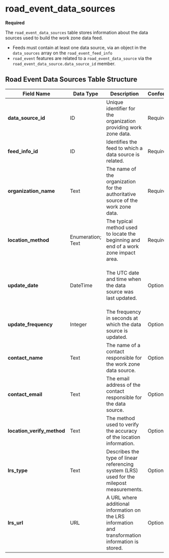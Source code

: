 # road_event_data_sources
**Required**

The `road_event_data_sources` table stores information about the data sources used to build the work zone data feed.
- Feeds must contain at least one data source, via an object in the `data_sources` array on the `road_event_feed_info`
- `road_event` features are related to a `road_event_data_source` via the `road_event_data_source.data_source_id` member.

## Road Event Data Sources Table Structure
Field Name | Data Type | Description | Conformance | Notes
--- | --- | --- | --- | ---
**data_source_id** | ID | Unique identifier for the organization providing work zone data. | Required |
**feed_info_id** | ID | Identifies the feed to which a data source is related. | Required | Foreign Key to `road_event_feed_info` for building a feed from the data tables.
**organization_name** | Text | The name of the organization for the authoritative source of the work zone data. | Required | Example: County DOT
**location_method** | Enumeration; Text | The typical method used to locate the beginning and end of a work zone impact area. | Required | See [Location Method Enumerated Type](/spec-content/enumerated-types/location_method.md)
**update_date** | DateTime | The UTC date and time when the data source was last updated. | Optional | All date/time formats shall use ISO 8601 Data elements and interchange formats – Information interchange. Example: `2016-11-03T19:37:00Z`
**update_frequency** | Integer | The frequency in seconds at which the data source is updated. | Optional |
**contact_name** | Text | The name of a contact responsible for the work zone data source. | Optional | Example: Jo Help
**contact_email** | Text | The email address of the contact responsible for the data source. | Optional |
**location_verify_method** | Text | The method used to verify the accuracy of the location information. | Optional | Example: Survey accurate GPS equipment accurate to 0.1 cm
**lrs_type** | Text | Describes the type of linear referencing system (LRS) used for the milepost measurements. | Optional | Example: Use of milemarkers posted by the roadways. These are registered to a dynamic segmentation of statewide LRS basemap.
**lrs_url** | URL | A URL where additional information on the LRS information and transformation information is stored. | Optional | Example https://aaa.bbb.com/lrs
